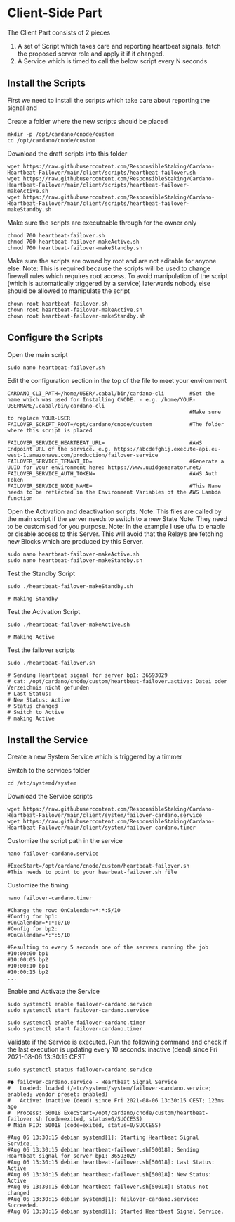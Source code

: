 # Client-Side Part
The Client Part consists of 2 pieces
1. A set of Script which takes care and reporting heartbeat signals, fetch the proposed server role and apply it if it changed.
2. A Service which is timed to call the below script every N seconds


## Install the Scripts
First we need to install the scripts which take care about reporting the signal and

Create a folder where the new scripts should be placed
```
mkdir -p /opt/cardano/cnode/custom
cd /opt/cardano/cnode/custom
```

Download the draft scripts into this folder
```
wget https://raw.githubusercontent.com/ResponsibleStaking/Cardano-Heartbeat-Failover/main/client/scripts/heartbeat-failover.sh
wget https://raw.githubusercontent.com/ResponsibleStaking/Cardano-Heartbeat-Failover/main/client/scripts/heartbeat-failover-makeActive.sh
wget https://raw.githubusercontent.com/ResponsibleStaking/Cardano-Heartbeat-Failover/main/client/scripts/heartbeat-failover-makeStandby.sh
```
Make sure the scripts are executeable through for the owner only
```
chmod 700 heartbeat-failover.sh
chmod 700 heartbeat-failover-makeActive.sh
chmod 700 heartbeat-failover-makeStandby.sh
```

Make sure the scripts are owned by root and are not editable for anyone else.
Note: This is required because the scripts will be used to change firewall rules which requires root access. To avoid manipulation of the script (which is automatically triggered by a service) laterwards nobody else should be allowed to manipulate the script
```
chown root heartbeat-failover.sh
chown root heartbeat-failover-makeActive.sh
chown root heartbeat-failover-makeStandby.sh
```

## Configure the Scripts
Open the main script
```
sudo nano heartbeat-failover.sh
```

Edit the configuration section in the top of the file to meet your environment
```
CARDANO_CLI_PATH=/home/USER/.cabal/bin/cardano-cli        #Set the name which was used for Installing CNODE. - e.g. /home/YOUR-USERNAME/.cabal/bin/cardano-cli
                                                          #Make sure to replace YOUR-USER
FAILOVER_SCRIPT_ROOT=/opt/cardano/cnode/custom            #The folder where this script is placed

FAILOVER_SERVICE_HEARTBEAT_URL=                           #AWS Endpoint URL of the service. e.g. https://abcdefghij.execute-api.eu-west-1.amazonaws.com/production/failover-service
FAILOVER_SERVICE_TENANT_ID=                               #Generate a UUID for your environment here: https://www.uuidgenerator.net/
FAILOVER_SERVICE_AUTH_TOKEN=                              #AWS Auth Token
FAILOVER_SERVICE_NODE_NAME=                               #This Name needs to be reflected in the Environment Variables of the AWS Lambda function
```

Open the Activation and deactivation scripts.
Note: This files are called by the main script if the server needs to switch to a new State
Note: They need to be customised for you purpose.
Note: In the example I use ufw to enable or disable access to this Server. This will avoid that the Relays are fetching new Blocks which are produced by this Server.
```
sudo nano heartbeat-failover-makeActive.sh
sudo nano heartbeat-failover-makeStandby.sh
```

Test the Standby Script
```
sudo ./heartbeat-failover-makeStandby.sh

# Making Standby
```

Test the Activation Script
```
sudo ./heartbeat-failover-makeActive.sh

# Making Active
```

Test the failover scripts
```
sudo ./heartbeat-failover.sh

# Sending Heartbeat signal for server bp1: 36593029
# cat: /opt/cardano/cnode/custom/heartbeat-failover.active: Datei oder Verzeichnis nicht gefunden
# Last Status:
# New Status: Active
# Status changed
# Switch to Active
# making Active
```

## Install the Service
Create a new System Service which is triggered by a timmer

Switch to the services folder
```
cd /etc/systemd/system
```

Download the Service scripts
```
wget https://raw.githubusercontent.com/ResponsibleStaking/Cardano-Heartbeat-Failover/main/client/system/failover-cardano.service
wget https://raw.githubusercontent.com/ResponsibleStaking/Cardano-Heartbeat-Failover/main/client/system/failover-cardano.timer
```

Customize the script path in the service
```
nano failover-cardano.service

#ExecStart=/opt/cardano/cnode/custom/heartbeat-failover.sh
#This needs to point to your hearbeat-failover.sh file
```

Customize the timing
```
nano failover-cardano.timer

#Change the row: OnCalendar=*:*:5/10
#Config for bp1:
#OnCalendar=*:*:0/10
#Config for bp2:
#OnCalendar=*:*:5/10

#Resulting to every 5 seconds one of the servers running the job
#10:00:00 bp1
#10:00:05 bp2
#10:00:10 bp1
#10:00:15 bp2
...
```

Enable and Activate the Service
```
sudo systemctl enable failover-cardano.service
sudo systemctl start failover-cardano.service

sudo systemctl enable failover-cardano.timer
sudo systemctl start failover-cardano.timer
```

Validate if the Service is executed. Run the following command and check if the last execution is updating every 10 seconds: inactive (dead) since Fri 2021-08-06 13:30:15 CEST
```
sudo systemctl status failover-cardano.service

#● failover-cardano.service - Heartbeat Signal Service
#   Loaded: loaded (/etc/systemd/system/failover-cardano.service; enabled; vendor preset: enabled)
#   Active: inactive (dead) since Fri 2021-08-06 13:30:15 CEST; 123ms ago
#  Process: 50018 ExecStart=/opt/cardano/cnode/custom/heartbeat-failover.sh (code=exited, status=0/SUCCESS)
# Main PID: 50018 (code=exited, status=0/SUCCESS)

#Aug 06 13:30:15 debian systemd[1]: Starting Heartbeat Signal Service...
#Aug 06 13:30:15 debian heartbeat-failover.sh[50018]: Sending Heartbeat signal for server bp1: 36593029
#Aug 06 13:30:15 debian heartbeat-failover.sh[50018]: Last Status: Active
#Aug 06 13:30:15 debian heartbeat-failover.sh[50018]: New Status: Active
#Aug 06 13:30:15 debian heartbeat-failover.sh[50018]: Status not changed
#Aug 06 13:30:15 debian systemd[1]: failover-cardano.service: Succeeded.
#Aug 06 13:30:15 debian systemd[1]: Started Heartbeat Signal Service.
```
